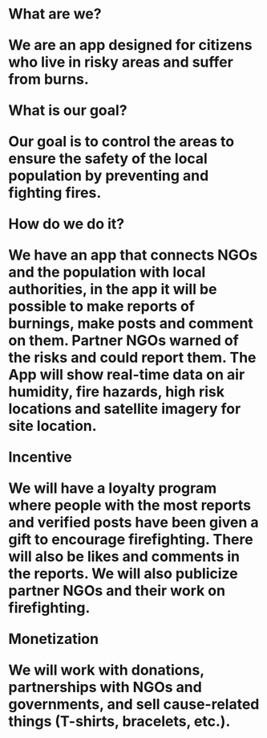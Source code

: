 <!DOCTYPE html>
<html lang="en">
<head>
	<meta charset="UTF-8">
	<title> HACKATONICOS </title>
</head>
<body>
	<div>
		
<h1>What are we?

We are an app designed for citizens who live in risky areas and suffer from burns.

What is our goal?

Our goal is to control the areas to ensure the safety of the local population by preventing and fighting fires.

How do we do it?

We have an app that connects NGOs and the population with local authorities, in the app it will be possible to make reports of burnings, make posts and comment on them.
Partner NGOs warned of the risks and could report them.
The App will show real-time data on air humidity, fire hazards, high risk locations and satellite imagery for site location.

Incentive

We will have a loyalty program where people with the most reports and verified posts have been given a gift to encourage firefighting.
There will also be likes and comments in the reports.
We will also publicize partner NGOs and their work on firefighting.

Monetization

We will work with donations, partnerships with NGOs and governments, and sell cause-related things (T-shirts, bracelets, etc.).
</h1>
	</div>
</body>
</html>
